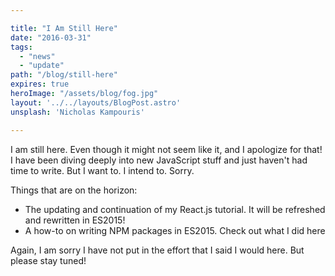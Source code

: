 ```yaml
---

title: "I Am Still Here"
date: "2016-03-31"
tags:
  - "news"
  - "update"
path: "/blog/still-here"
expires: true
heroImage: "/assets/blog/fog.jpg"
layout: '../../layouts/BlogPost.astro'
unsplash: 'Nicholas Kampouris'

---
```


I am still here. Even though it might not seem like it, and I apologize for that! I have been diving deeply into new JavaScript stuff and just haven't had time to write. But I want to. I intend to. Sorry.

Things that are on the horizon:

* The updating and continuation of my React.js tutorial. It will be refreshed and rewritten in ES2015!
* A how-to on writing NPM packages in ES2015. Check out what I did here

Again, I am sorry I have not put in the effort that I said I would here. But please stay tuned!
